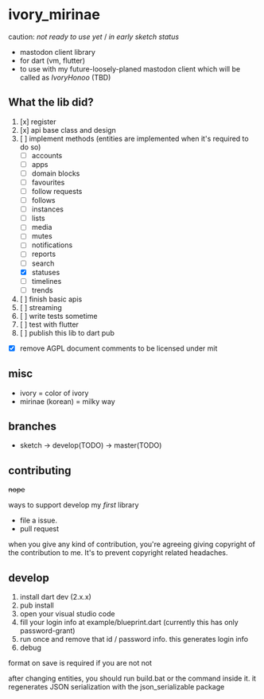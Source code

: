 # ivory_mirinae

caution: *not ready to use yet* / *in early sketch status*

- mastodon client library
- for dart (vm, flutter)
- to use with my future-loosely-planed mastodon client which will be called as *IvoryHonoo* (TBD)

## What the lib did?

1. [x] register
2. [x] api base class and design
3. [ ] implement methods (entities are implemented when it's required to do so)
    - [ ] accounts
    - [ ] apps
    - [ ] domain blocks
    - [ ] favourites
    - [ ] follow requests
    - [ ] follows
    - [ ] instances
    - [ ] lists
    - [ ] media
    - [ ] mutes
    - [ ] notifications
    - [ ] reports
    - [ ] search
    - [x] statuses
    - [ ] timelines
    - [ ] trends
4. [ ] finish basic apis
5. [ ] streaming
6. [ ] write tests sometime
7. [ ] test with flutter
8. [ ] publish this lib to dart pub

- [x] remove AGPL document comments to be licensed under mit

## misc

- ivory = color of ivory
- mirinae (korean) = milky way

## branches

- sketch -> develop(TODO) -> master(TODO)

## contributing

~~nope~~

ways to support develop my *first* library

- file a issue.
- pull request

when you give any kind of contribution, you're agreeing giving copyright of the contribution to me. It's to prevent copyright related headaches.

## develop

1. install dart dev (2.x.x)
2. pub install
3. open your visual studio code
4. fill your login info at example/blueprint.dart (currently this has only password-grant)
5. run once and remove that id / password info. this generates login info
6. debug

format on save is required if you are not not

after changing entities, you should run build.bat or the command inside it. it regenerates JSON serialization with the json_serializable package